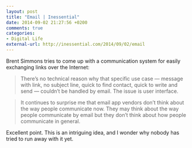 ```yaml
---
layout: post
title: "Email | Inessential"
date: 2014-09-02 21:27:56 +0200
comments: true
categories: 
- Digital Life
external-url: http://inessential.com/2014/09/02/email
---
```


Brent Simmons tries to come up with a communication system for easily exchanging links over the Internet:

> There’s no technical reason why that specific use case — message with link, no subject line, quick to find contact, quick to write and send — couldn’t be handled by email. The issue is user interface.

> It continues to surprise me that email app vendors don’t think about the way people communicate now. They may think about the way people communicate by email but they don’t think about how people communicate in general.

Excellent point. This is an intriguing idea, and I wonder why nobody has tried to run away with it yet.